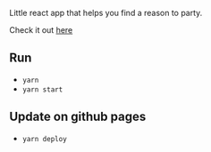 Little react app that helps you find a reason to party.

Check it out [here](https://joepio.github.io/party/)

## Run
* `yarn`
* `yarn start`

## Update on github pages
* `yarn deploy`
